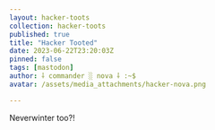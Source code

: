 ```yaml
---
layout: hacker-toots
collection: hacker-toots
published: true
title: "Hacker Tooted"
date: 2023-06-22T23:20:03Z
pinned: false
tags: [mastodon]
author: ⸸ commander ░ nova ⸸ :~$
avatar: /assets/media_attachments/hacker-nova.png

---
```


<p>Neverwinter too?!</p>


